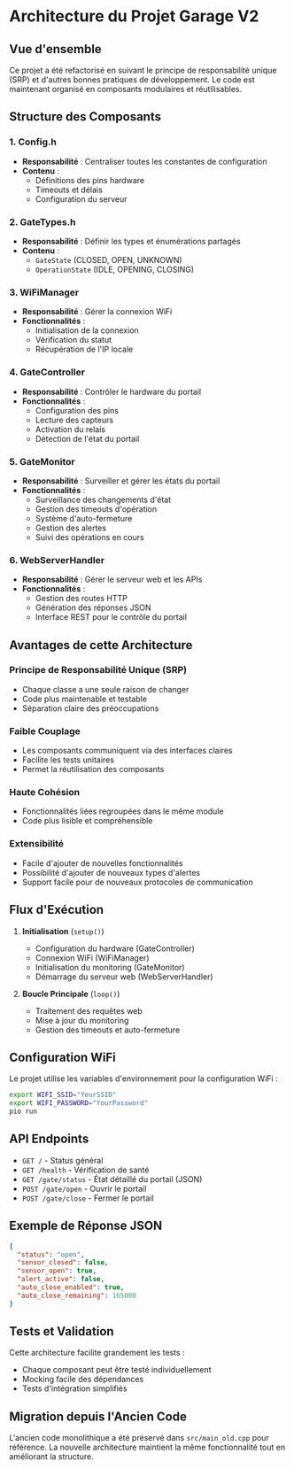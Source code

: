 # Architecture du Projet Garage V2

## Vue d'ensemble

Ce projet a été refactorisé en suivant le principe de responsabilité unique (SRP) et d'autres bonnes pratiques de développement. Le code est maintenant organisé en composants modulaires et réutilisables.

## Structure des Composants

### 1. Config.h
- **Responsabilité** : Centraliser toutes les constantes de configuration
- **Contenu** : 
  - Définitions des pins hardware
  - Timeouts et délais
  - Configuration du serveur

### 2. GateTypes.h
- **Responsabilité** : Définir les types et énumérations partagés
- **Contenu** : 
  - `GateState` (CLOSED, OPEN, UNKNOWN)
  - `OperationState` (IDLE, OPENING, CLOSING)

### 3. WiFiManager
- **Responsabilité** : Gérer la connexion WiFi
- **Fonctionnalités** :
  - Initialisation de la connexion
  - Vérification du statut
  - Récupération de l'IP locale

### 4. GateController
- **Responsabilité** : Contrôler le hardware du portail
- **Fonctionnalités** :
  - Configuration des pins
  - Lecture des capteurs
  - Activation du relais
  - Détection de l'état du portail

### 5. GateMonitor
- **Responsabilité** : Surveiller et gérer les états du portail
- **Fonctionnalités** :
  - Surveillance des changements d'état
  - Gestion des timeouts d'opération
  - Système d'auto-fermeture
  - Gestion des alertes
  - Suivi des opérations en cours

### 6. WebServerHandler
- **Responsabilité** : Gérer le serveur web et les APIs
- **Fonctionnalités** :
  - Gestion des routes HTTP
  - Génération des réponses JSON
  - Interface REST pour le contrôle du portail

## Avantages de cette Architecture

### Principe de Responsabilité Unique (SRP)
- Chaque classe a une seule raison de changer
- Code plus maintenable et testable
- Séparation claire des préoccupations

### Faible Couplage
- Les composants communiquent via des interfaces claires
- Facilite les tests unitaires
- Permet la réutilisation des composants

### Haute Cohésion
- Fonctionnalités liées regroupées dans le même module
- Code plus lisible et compréhensible

### Extensibilité
- Facile d'ajouter de nouvelles fonctionnalités
- Possibilité d'ajouter de nouveaux types d'alertes
- Support facile pour de nouveaux protocoles de communication

## Flux d'Exécution

1. **Initialisation** (`setup()`)
   - Configuration du hardware (GateController)
   - Connexion WiFi (WiFiManager)
   - Initialisation du monitoring (GateMonitor)
   - Démarrage du serveur web (WebServerHandler)

2. **Boucle Principale** (`loop()`)
   - Traitement des requêtes web
   - Mise à jour du monitoring
   - Gestion des timeouts et auto-fermeture

## Configuration WiFi

Le projet utilise les variables d'environnement pour la configuration WiFi :
```bash
export WIFI_SSID="YourSSID"
export WIFI_PASSWORD="YourPassword"
pio run
```

## API Endpoints

- `GET /` - Status général
- `GET /health` - Vérification de santé
- `GET /gate/status` - État détaillé du portail (JSON)
- `POST /gate/open` - Ouvrir le portail
- `POST /gate/close` - Fermer le portail

## Exemple de Réponse JSON

```json
{
  "status": "open",
  "sensor_closed": false,
  "sensor_open": true,
  "alert_active": false,
  "auto_close_enabled": true,
  "auto_close_remaining": 165000
}
```

## Tests et Validation

Cette architecture facilite grandement les tests :
- Chaque composant peut être testé individuellement
- Mocking facile des dépendances
- Tests d'intégration simplifiés

## Migration depuis l'Ancien Code

L'ancien code monolithique a été préservé dans `src/main_old.cpp` pour référence.
La nouvelle architecture maintient la même fonctionnalité tout en améliorant la structure.
